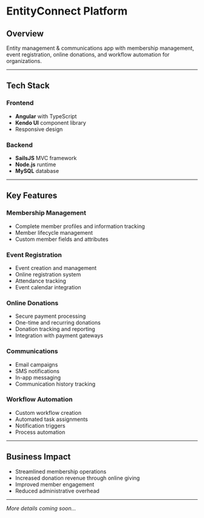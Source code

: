 # EntityConnect Platform

## Overview
Entity management & communications app with membership management, event registration, online donations, and workflow automation for organizations.

---

## Tech Stack

### Frontend
- **Angular** with TypeScript
- **Kendo UI** component library
- Responsive design

### Backend
- **SailsJS** MVC framework
- **Node.js** runtime
- **MySQL** database

---

## Key Features

### Membership Management
- Complete member profiles and information tracking
- Member lifecycle management
- Custom member fields and attributes

### Event Registration
- Event creation and management
- Online registration system
- Attendance tracking
- Event calendar integration

### Online Donations
- Secure payment processing
- One-time and recurring donations
- Donation tracking and reporting
- Integration with payment gateways

### Communications
- Email campaigns
- SMS notifications
- In-app messaging
- Communication history tracking

### Workflow Automation
- Custom workflow creation
- Automated task assignments
- Notification triggers
- Process automation

---

## Business Impact

- Streamlined membership operations
- Increased donation revenue through online giving
- Improved member engagement
- Reduced administrative overhead

---

*More details coming soon...*


